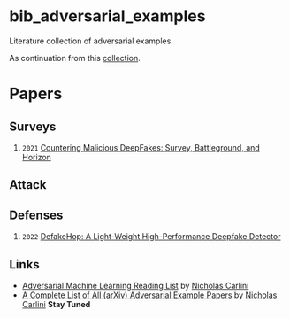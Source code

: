 # bib_adversarial_examples
Literature collection of adversarial examples.

As continuation from this [collection](https://github.com/tao-bai/attack-and-defense-methods).

# Papers

## Surveys
1. `2021` [Countering Malicious DeepFakes: Survey, Battleground, and Horizon](https://arxiv.org/pdf/2103.00218.pdf)


## Attack



## Defenses

1. `2022` [DefakeHop: A Light-Weight High-Performance Deepfake Detector](https://arxiv.org/abs/2103.06929)





## Links
- [Adversarial Machine Learning Reading List](https://nicholas.carlini.com/writing/2018/adversarial-machine-learning-reading-list.html) by [Nicholas Carlini](https://nicholas.carlini.com)
- [A Complete List of All (arXiv) Adversarial Example Papers](https://nicholas.carlini.com/writing/2019/all-adversarial-example-papers.html) by [Nicholas Carlini](https://nicholas.carlini.com) **Stay Tuned** 
